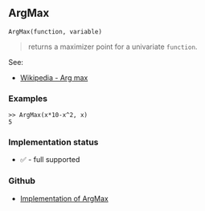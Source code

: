 ## ArgMax

```
ArgMax(function, variable)
```

> returns a maximizer point for a univariate `function`. 

See:
* [Wikipedia - Arg max](https://en.wikipedia.org/wiki/Arg_max)
 
### Examples

```
>> ArgMax(x*10-x^2, x) 
5
```

### Implementation status

* &#x2705; - full supported

### Github

* [Implementation of ArgMax](https://github.com/axkr/symja_android_library/blob/master/symja_android_library/matheclipse-core/src/main/java/org/matheclipse/core/builtin/MinMaxFunctions.java#L98) 
